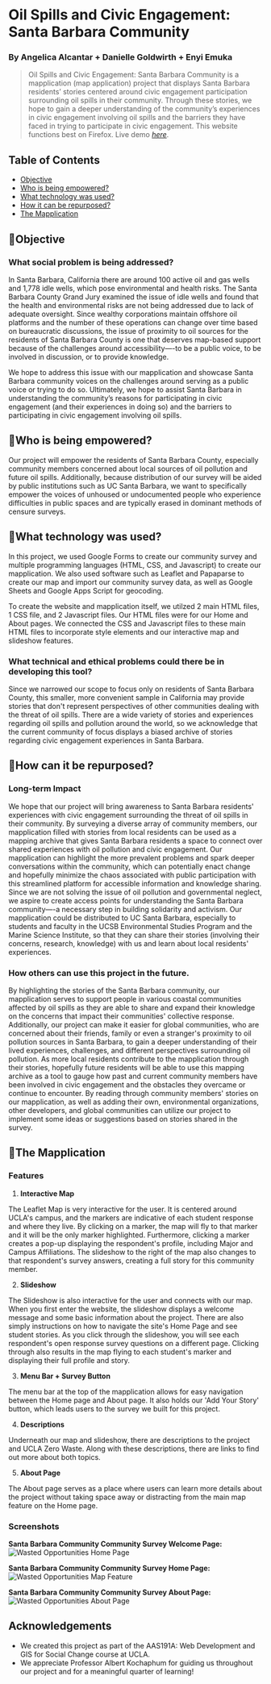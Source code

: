 # Oil Spills and Civic Engagement: Santa Barbara Community
### By Angelica Alcantar + Danielle Goldwirth + Enyi Emuka
> Oil Spills and Civic Engagement: Santa Barbara Community is a mapplication (map application) project that displays Santa Barbara residents’ stories centered around civic engagement participation surrounding oil spills in their community. Through these stories, we hope to gain a deeper understanding of the community’s experiences in civic engagement involving oil spills and the barriers they have faced in trying to participate in civic engagement.
> This website functions best on Firefox.
> Live demo [_here_](https://penelopelamb.github.io/wasted-opportunities/index.html).

## Table of Contents
* [Objective](#oceanobjective)
* [Who is being empowered?](#oceanwho-is-being-empowered)
* [What technology was used?](#oceanwhat-technology-was-used)
* [How it can be repurposed?](#oceanhow-it-can-be-repurposed)
* [The Mapplication](#oceanthe-mapplication)

## :ocean:Objective
### What social problem is being addressed?
In Santa Barbara, California there are around 100 active oil and gas wells and 1,778 idle wells, which pose environmental and health risks. The Santa Barbara County Grand Jury examined the issue of idle wells and found that the health and environmental risks are not being addressed due to lack of adequate oversight. Since wealthy corporations maintain offshore oil platforms and the number of these operations can change over time based on bureaucratic discussions, the issue of proximity to oil sources for the residents of Santa Barbara County is one that deserves map-based support because of the challenges around accessibility—-to be a public voice, to be involved in discussion, or to provide knowledge. 

We hope to address this issue with our mapplication and showcase Santa Barbara community voices on the challenges around serving as a public voice or trying to do so. Ultimately, we hope to assist Santa Barbara in understanding the community’s reasons for participating in civic engagement (and their experiences in doing so) and the barriers to participating in civic engagement involving oil spills. 

## :ocean:Who is being empowered?
Our project will empower the residents of Santa Barbara County, especially community members concerned about local sources of oil pollution and future oil spills. Additionally, because distribution of our survey will be aided by public institutions such as UC Santa Barbara, we want to specifically empower the voices of unhoused or undocumented people who experience difficulties in public spaces  and  are typically erased in dominant methods of censure surveys.

## :ocean:What technology was used?
In this project, we used Google Forms to create our community survey and multiple programming languages (HTML, CSS, and Javascript) to create our mapplication. We also used software such as Leaflet and Papaparse to create our map and import our community survey data, as well as Google Sheets and Google Apps Script for geocoding. 

To create the website and mapplication itself, we utilzed 2 main HTML files, 1 CSS file, and 2 Javascript files. Our HTML files were for our Home and About pages. We connected the CSS and Javascript files to these main HTML files to incorporate style elements and our interactive map and slideshow features.

### What technical and ethical problems could there be in developing this tool?
Since we narrowed our scope to focus only on residents of Santa Barbara County, this smaller, more convenient sample in California may provide stories that don't represent perspectives of other communities dealing with the threat of oil spills. There are a wide variety of stories and experiences regarding oil spills and pollution around the world, so we acknowledge that the current community of focus displays a biased archive of stories regarding civic engagement experiences in Santa Barbara.

## :ocean:How can it be repurposed?
### Long-term Impact
We hope that our project will bring awareness to Santa Barbara residents' experiences with civic engagement surrounding the threat of oil spills in their community. By surveying a diverse array of community members, our mapplication filled with stories from local residents can be used as a mapping archive that gives Santa Barbara residents a space to connect over shared experiences with oil pollution and civic engagement. Our mapplication can highlight the more prevalent problems and spark deeper conversations within the community, which can potentially enact change and hopefully minimize the chaos associated with public participation with this streamlined platform for accessible information and knowledge sharing. Since we are not solving the issue of oil pollution and governmental neglect, we aspire to create access points for understanding the Santa Barbara community—-a necessary step in building solidarity and activism. Our mapplication could be distributed to UC Santa Barbara, especially to students and faculty in the UCSB Environmental Studies Program and the Marine Science Institute, so that they can share their stories (involving their concerns, research, knowledge) with us and learn about local residents' experiences. 

### How others can use this project in the future.
By highlighting the stories of the Santa Barbara community, our mapplication serves to support people in various coastal communities affected by oil spills as they are able to share and expand their knowledge on the concerns that impact their communities' collective response. Additionally, our project can make it easier for global communities, who are concerned about their friends, family or even a stranger's proximity to oil pollution sources in Santa Barbara, to gain a deeper understanding of their lived experiences, challenges, and different perspectives surrounding oil pollution. As more local residents contribute to the mapplication through their stories, hopefully future residents will be able to use this mapping archive as a tool to gauge how past and current community members have been involved in civic engagement and the obstacles they overcame or continue to encounter. By reading through community members' stories on our mapplication, as well as adding their own, environmental organizations, other developers, and global communities can utilize our project to implement some ideas or suggestions based on stories shared in the survey.

## :ocean:The Mapplication
### Features
1. **Interactive Map**

The Leaflet Map is very interactive for the user. It is centered around UCLA's campus, and the markers are indicative of each student response and where they live. By clicking on a marker, the map will fly to that marker and it will be the only marker highlighted. Furthermore, clicking a marker creates a pop-up displaying the respondent's profile, including Major and Campus Affiliations. The slideshow to the right of the map also changes to that respondent's survey answers, creating a full story for this community member. 

2. **Slideshow**

The Slideshow is also interactive for the user and connects with our map. When you first enter the website, the slideshow displays a welcome message and some basic information about the project. There are also simply instructions on how to navigate the site's Home Page and see student stories. As you click through the slideshow, you will see each respondent's open response survey questions on a different page. Clicking through also results in the map flying to each student's marker and displaying their full profile and story.

3. **Menu Bar + Survey Button**

The menu bar at the top of the mapplication allows for easy navigation between the Home page and About page. It also holds our 'Add Your Story' button, which leads users to the survey we built for this project.

4. **Descriptions**

Underneath our map and slideshow, there are descriptions to the project and UCLA Zero Waste. Along with these descriptions, there are links to find out more about both topics.

5. **About Page**

The About page serves as a place where users can learn more details about the project without taking space away or distracting from the main map feature on the Home page.

### Screenshots
**Santa Barbara Community Community Survey Welcome Page:**
![Wasted Opportunities Home Page](./img/WO_fullsite.png)

**Santa Barbara Community Community Survey Home Page:**
![Wasted Opportunities Map Feature](./img/WO_map.png)

**Santa Barbara Community Community Survey About Page:**
![Wasted Opportunities About Page](./img/WO_about.png)

## Acknowledgements
- We created this project as part of the AAS191A: Web Development and GIS for Social Change course at UCLA.
- We appreciate Professor Albert Kochaphum for guiding us throughout our project and for a meaningful quarter of learning!
